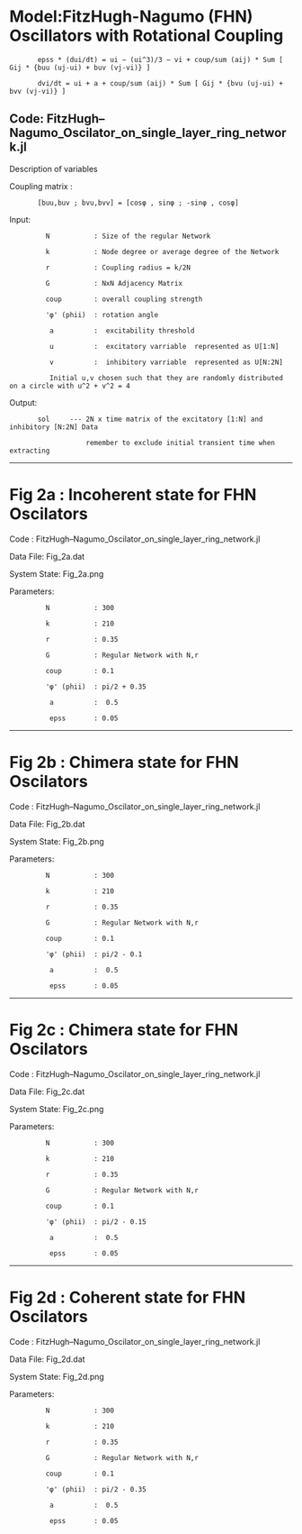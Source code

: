 # Model:FitzHugh-Nagumo (FHN) Oscillators with Rotational Coupling 

           epss * (dui/dt) = ui − (ui^3)/3 − vi + coup/sum (aij) * Sum [ Gij * {buu (uj-ui) + buv (vj-vi)} ]

           dvi/dt = ui + a + coup/sum (aij) * Sum [ Gij * {bvu (uj-ui) + bvv (vj-vi)} ]

Code: FitzHugh–Nagumo_Oscilator_on_single_layer_ring_network.jl
-----------------------------------------------------------------------------------------
Description of variables

Coupling matrix : 

           [buu,buv ; bvu,bvv] = [cosφ , sinφ ; -sinφ , cosφ]
           
Input:

             N           : Size of the regular Network
             
             k           : Node degree or average degree of the Network
             
             r           : Coupling radius = k/2N 
             
             G           : NxN Adjacency Matrix
             
             coup        : overall coupling strength    
             
             'φ' (phii)  : rotation angle
             
              a          :  excitability threshold
              
              u          :  excitatory varriable  represented as U[1:N]
              
              v          :  inhibitory varriable  represented as U[N:2N]
              
              Initial u,v chosen such that they are randomly distributed on a circle with u^2 + v^2 = 4 

Output: 

           sol     --- 2N x time matrix of the excitatory [1:N] and inhibitory [N:2N] Data
           
                       remember to exclude initial transient time when extracting
                       
-----------------------------------------------------------------------------------------------------------------
# Fig 2a : Incoherent state for FHN Oscilators  

Code : FitzHugh–Nagumo_Oscilator_on_single_layer_ring_network.jl

Data File: Fig_2a.dat

System State: Fig_2a.png

Parameters:


             N           : 300
             
             k           : 210
             
             r           : 0.35
             
             G           : Regular Network with N,r
             
             coup        : 0.1
             
             'φ' (phii)  : pi/2 + 0.35
             
              a          :  0.5
              
              epss       : 0.05

-----------------------------------------------------------------------------------------------------------------
# Fig 2b : Chimera state for FHN Oscilators  

Code : FitzHugh–Nagumo_Oscilator_on_single_layer_ring_network.jl

Data File: Fig_2b.dat

System State: Fig_2b.png

Parameters:


             N           : 300
             
             k           : 210
             
             r           : 0.35
             
             G           : Regular Network with N,r
             
             coup        : 0.1
             
             'φ' (phii)  : pi/2 - 0.1
             
              a          :  0.5
              
              epss       : 0.05
              
-----------------------------------------------------------------------------------------------------------------
# Fig 2c : Chimera state for FHN Oscilators  

Code : FitzHugh–Nagumo_Oscilator_on_single_layer_ring_network.jl

Data File: Fig_2c.dat

System State: Fig_2c.png

Parameters:


             N           : 300
             
             k           : 210
             
             r           : 0.35
             
             G           : Regular Network with N,r
             
             coup        : 0.1
             
             'φ' (phii)  : pi/2 - 0.15
             
              a          :  0.5
              
              epss       : 0.05
              
-----------------------------------------------------------------------------------------------------------------
# Fig 2d : Coherent state for FHN Oscilators  

Code : FitzHugh–Nagumo_Oscilator_on_single_layer_ring_network.jl

Data File: Fig_2d.dat

System State: Fig_2d.png

Parameters:


             N           : 300
             
             k           : 210
             
             r           : 0.35
             
             G           : Regular Network with N,r
             
             coup        : 0.1
             
             'φ' (phii)  : pi/2 - 0.35
             
              a          :  0.5
              
              epss       : 0.05
